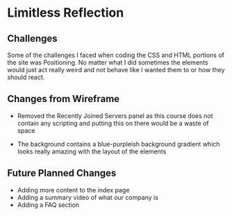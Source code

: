 # Limitless Reflection

## Challenges
Some of the challenges I faced when coding the CSS and HTML portions of the site was Positioning. No matter what I did sometimes the elements would just act really weird and not behave like I wanted them to or how they should react.  
  
  
## Changes from Wireframe  
- Removed the Recently Joined Servers panel as this course does not contain any scripting and putting this on there would be a waste of space  
+ The background contains a blue-purpleish background gradient which looks really amazing with the layout of the elements  
  
## Future Planned Changes
+ Adding more content to the index page  
+ Adding a summary video of what our company is  
+ Adding a FAQ section  
